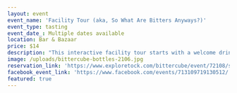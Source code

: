 ```yaml
---
layout: event
event_name: 'Facility Tour (aka, So What Are Bitters Anyways?)'
event_type: tasting
event_date_: Multiple dates available
location: Bar & Bazaar
price: $14
description: "This interactive facility tour starts with a welcome drink in the Bazaar. We will go behind the scenes in the production facility, where we will navigate the entire bitters-making process from raw botanicals to bottling. We'll also make a stop at the R&D lab for a taste of something we are currently working on. The tour finishes with a cocktail of your choice from the Bazaar and a\_bitters demonstration, during which you'll lick and smell your own hands in front of strangers. Trust us, it's cool and not weird at all.\nAll tour guests get 10% off Bittercube products in the Bazaar."
image: /uploads/bittercube-bottles-2106.jpg
reservation_link: 'https://www.exploretock.com/bittercube/event/72108/so-what-are-bitters-anyway'
facebook_event_link: 'https://www.facebook.com/events/713109719130512/'
featured: true
---
```


